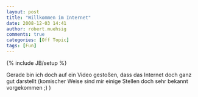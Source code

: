 ```yaml
---
layout: post
title: "Willkommen im Internet"
date: 2008-12-03 14:41
author: robert.muehsig
comments: true
categories: [Off Topic]
tags: [Fun]
---
```

{% include JB/setup %}
<p>Gerade bin ich doch auf ein Video gesto&#223;en, dass das Internet doch ganz gut darstellt (komischer Weise sind mir einige Stellen doch sehr bekannt vorgekommen ;) )</p>  <div style="padding-bottom: 0px; margin: 0px; padding-left: 0px; padding-right: 0px; display: inline; padding-top: 0px" id="scid:5737277B-5D6D-4f48-ABFC-DD9C333F4C5D:7ec04658-ba2a-4b21-8c3d-6c9a9de0e9d9" class="wlWriterSmartContent"><div id="91bb7e8f-193e-4907-b1db-aea79280b57f" style="margin: 0px; padding: 0px; display: inline;"><div><a href="http://www.youtube.com/watch?v=yK2MmXB9AHE" target="_new"><img src="{{BASE_PATH}}/assets/wp-images/videofd925d624559.jpg" galleryimg="no" onload="var downlevelDiv = document.getElementById('91bb7e8f-193e-4907-b1db-aea79280b57f'); downlevelDiv.innerHTML = &quot;&lt;div&gt;&lt;object width=\&quot;425\&quot; height=\&quot;355\&quot;&gt;&lt;param name=\&quot;movie\&quot; value=\&quot;http://www.youtube.com/v/yK2MmXB9AHE\&quot;&gt;&lt;\/param&gt;&lt;param name=\&quot;wmode\&quot; value=\&quot;transparent\&quot;&gt;&lt;\/param&gt;&lt;embed src=\&quot;http://www.youtube.com/v/yK2MmXB9AHE\&quot; type=\&quot;application/x-shockwave-flash\&quot; wmode=\&quot;transparent\&quot; width=\&quot;425\&quot; height=\&quot;355\&quot;&gt;&lt;\/embed&gt;&lt;\/object&gt;&lt;\/div&gt;&quot;;" alt=""></a></div></div></div>  <div style="padding-bottom: 0px; margin: 0px; padding-left: 0px; padding-right: 0px; display: inline; padding-top: 0px" id="scid:5737277B-5D6D-4f48-ABFC-DD9C333F4C5D:afa04a4b-3fb1-46af-ad5c-c99b91b8b245" class="wlWriterSmartContent"><div id="62abdc32-ad6a-4ad9-a7b0-de8b0520aedb" style="margin: 0px; padding: 0px; display: inline;"><div><a href="http://www.youtube.com/watch?v=PB6Ziml7IaU&amp;feature=iv&amp;annotation_id=event_291223" target="_new"><img src="{{BASE_PATH}}/assets/wp-images/video924e4873f501.jpg" galleryimg="no" onload="var downlevelDiv = document.getElementById('62abdc32-ad6a-4ad9-a7b0-de8b0520aedb'); downlevelDiv.innerHTML = &quot;&lt;div&gt;&lt;object width=\&quot;425\&quot; height=\&quot;355\&quot;&gt;&lt;param name=\&quot;movie\&quot; value=\&quot;http://www.youtube.com/v/PB6Ziml7IaU&amp;feature=iv&amp;annotation_id=event_291223\&quot;&gt;&lt;\/param&gt;&lt;param name=\&quot;wmode\&quot; value=\&quot;transparent\&quot;&gt;&lt;\/param&gt;&lt;embed src=\&quot;http://www.youtube.com/v/PB6Ziml7IaU&amp;feature=iv&amp;annotation_id=event_291223\&quot; type=\&quot;application/x-shockwave-flash\&quot; wmode=\&quot;transparent\&quot; width=\&quot;425\&quot; height=\&quot;355\&quot;&gt;&lt;\/embed&gt;&lt;\/object&gt;&lt;\/div&gt;&quot;;" alt=""></a></div></div></div>
